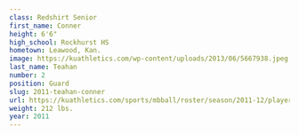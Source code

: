 ```yaml
---
class: Redshirt Senior
first_name: Conner
height: 6'6"
high_school: Rockhurst HS
hometown: Leawood, Kan.
image: https://kuathletics.com/wp-content/uploads/2013/06/5667938.jpeg
last_name: Teahan
number: 2
position: Guard
slug: 2011-teahan-conner
url: https://kuathletics.com/sports/mbball/roster/season/2011-12/player/conner-teahan/
weight: 212 lbs.
year: 2011
---
```

